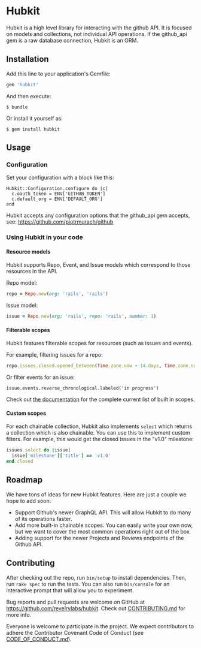 # Hubkit

Hubkit is a high level library for interacting with the github API. It is focused on models and collections,
not individual API operations. If the github_api gem is a raw database connection, Hubkit is an ORM.

## Installation

Add this line to your application's Gemfile:

```ruby
gem 'hubkit'
```

And then execute:

    $ bundle

Or install it yourself as:

    $ gem install hubkit

## Usage

### Configuration

Set your configuration with a block like this:

```
Hubkit::Configuration.configure do |c|
  c.oauth_token = ENV['GITHUB_TOKEN']
  c.default_org = ENV['DEFAULT_ORG']
end
```

Hubkit accepts any configuration options that the github_api gem accepts, see: https://github.com/piotrmurach/github

### Using Hubkit in your code

#### Resource models

Hubkit supports Repo, Event, and Issue models which correspond to those resources in the API.

Repo model:

```ruby
repo = Repo.new(org: 'rails', 'rails')
```

Issue model:

```ruby
issue = Repo.new(org: 'rails', repo: 'rails', number: 1)
```

#### Filterable scopes

Hubkit features filterable scopes for resources (such as issues and events).

For example, filtering issues for a repo:

```ruby
repo.issues.closed.opened_between(Time.zone.now - 14.days, Time.zone.now)
```

Or filter events for an issue:

```
issue.events.reverse_chronological.labeled('in progress')
```

Check out [the documentation](http://www.rubydoc.info/github/revelrylabs/hubkit/master)
for the complete current list of built in scopes.

#### Custom scopes

For each chainable collection, Hubkit also implements `select` which returns
a collection which is also chainable. You can use this to implement custom
filters. For example, this would get the closed issues in the "v1.0"
milestone:

```ruby
issues.select do |issue|
  issue['milestone']['title'] == 'v1.0'
end.closed
```

## Roadmap

We have tons of ideas for new Hubkit features. Here are just a couple we hope to add soon:

- Support Github's newer GraphQL API. This will allow Hubkit to do many of its operations faster.
- Add more built-in chainable scopes. You can easily write your own now, but we want to cover the most common operations right out of the box.
- Adding support for the newer Projects and Reviews endpoints of the Github API.

## Contributing

After checking out the repo, run `bin/setup` to install dependencies. Then, run `rake spec` to run the tests. You can also run `bin/console` for an interactive prompt that will allow you to experiment.

Bug reports and pull requests are welcome on GitHub at https://github.com/revelrylabs/hubkit. Check out [CONTRIBUTING.md](https://github.com/revelrylabs/hubkit/blob/master/CONTRIBUTING.md) for more info.

Everyone is welcome to participate in the project. We expect contributors to
adhere the Contributor Covenant Code of Conduct (see [CODE_OF_CONDUCT.md](https://github.com/revelrylabs/hubkit/blob/master/CODE_OF_CONDUCT.md)).
